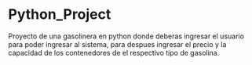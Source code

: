 # Python_Project
 Proyecto de una gasolinera en python donde deberas ingresar el usuario para poder ingresar al sistema, para despues ingresar el precio y la capacidad de los contenedores de el respectivo tipo de gasolina.
